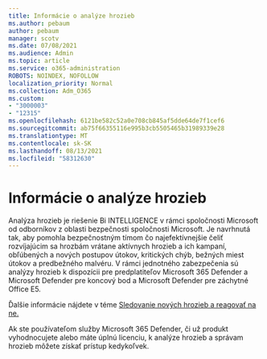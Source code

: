 ```yaml
---
title: Informácie o analýze hrozieb
ms.author: pebaum
author: pebaum
manager: scotv
ms.date: 07/08/2021
ms.audience: Admin
ms.topic: article
ms.service: o365-administration
ROBOTS: NOINDEX, NOFOLLOW
localization_priority: Normal
ms.collection: Adm_O365
ms.custom:
- "3000003"
- "12315"
ms.openlocfilehash: 6121be582c52a0e708cb845af5dde64de7f1cef6
ms.sourcegitcommit: ab75f66355116e995b3cb5505465b31989339e28
ms.translationtype: MT
ms.contentlocale: sk-SK
ms.lasthandoff: 08/13/2021
ms.locfileid: "58312630"
---
```

# <a name="about-threat-analytics"></a>Informácie o analýze hrozieb

Analýza hrozieb je riešenie Bi INTELLIGENCE v rámci spoločnosti Microsoft od odborníkov z oblasti bezpečnosti spoločnosti Microsoft. Je navrhnutá tak, aby pomohla bezpečnostným tímom čo najefektívnejšie čeliť rozvíjajúcim sa hrozbám vrátane aktívnych hrozieb a ich kampaní, obľúbených a nových postupov útokov, kritických chýb, bežných miest útokov a predbežného malvéru. V rámci jednotného zabezpečenia sú analýzy hrozieb k dispozícii pre predplatiteľov Microsoft 365 Defender a Microsoft Defender pre koncový bod a Microsoft Defender pre záchytné Office E5. 

Ďalšie informácie nájdete v téme [Sledovanie nových hrozieb a reagovať na ne.](https://docs.microsoft.com/microsoft-365/security/defender/threat-analytics)

Ak ste používateľom služby Microsoft 365 Defender, či už produkt vyhodnocujete alebo máte úplnú licenciu, k analýze hrozieb a správam hrozieb môžete získať prístup kedykoľvek. 